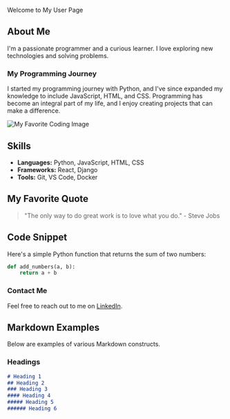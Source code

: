 Welcome to My User Page

## About Me

I'm a passionate programmer and a curious learner. I love exploring new technologies and solving problems.

### My Programming Journey

I started my programming journey with Python, and I've since expanded my knowledge to include JavaScript, HTML, and CSS. Programming has become an integral part of my life, and I enjoy creating projects that can make a difference.

![My Favorite Coding Image](https://media.istockphoto.com/id/537331500/photo/programming-code-abstract-technology-background-of-software-deve.jpg?s=612x612&w=0&k=20&c=jlYes8ZfnCmD0lLn-vKvzQoKXrWaEcVypHnB5MuO-g8=)

## Skills

- **Languages:** Python, JavaScript, HTML, CSS
- **Frameworks:** React, Django
- **Tools:** Git, VS Code, Docker

## My Favorite Quote

> "The only way to do great work is to love what you do." - Steve Jobs

## Code Snippet

Here's a simple Python function that returns the sum of two numbers:

```python
def add_numbers(a, b):
    return a + b
```
### Contact Me

Feel free to reach out to me on [LinkedIn](https://www.linkedin.com/in/vaibhav-maloo).

## Markdown Examples

Below are examples of various Markdown constructs.

### Headings

```markdown
# Heading 1
## Heading 2
### Heading 3
#### Heading 4
##### Heading 5
###### Heading 6
